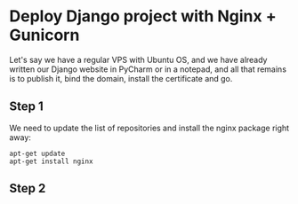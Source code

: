 # Deploy Django project with Nginx + Gunicorn
Let's say we have a regular VPS with Ubuntu OS, and we have already written our Django website in PyCharm or in a notepad, and all that remains is to publish it, bind the domain, install the certificate and go.

## Step 1
We need to update the list of repositories and install the nginx package right away:
```shell
apt-get update
apt-get install nginx
```

## Step 2
